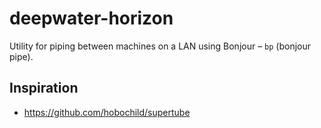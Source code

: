 # deepwater-horizon
Utility for piping between machines on a LAN using Bonjour – `bp` (bonjour pipe).

## Inspiration
- https://github.com/hobochild/supertube